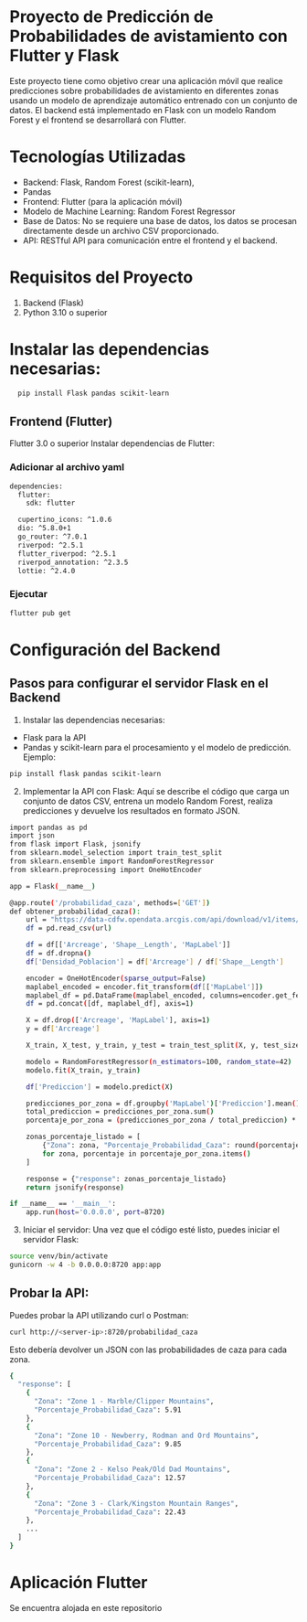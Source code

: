 
# Proyecto de Predicción de Probabilidades de avistamiento con Flutter y Flask

Este proyecto tiene como objetivo crear una aplicación móvil que realice predicciones sobre probabilidades de avistamiento en diferentes zonas usando un modelo de aprendizaje automático entrenado con un conjunto de datos. El backend está implementado en Flask con un modelo Random Forest y el frontend se desarrollará con Flutter.


# Tecnologías Utilizadas
- Backend: Flask, Random Forest (scikit-learn), 
- Pandas
- Frontend: Flutter (para la aplicación móvil)
- Modelo de Machine Learning: Random Forest Regressor
- Base de Datos: No se requiere una base de datos, los datos se procesan directamente desde un   archivo CSV proporcionado.
- API: RESTful API para comunicación entre el frontend y el backend.

# Requisitos del Proyecto
1. Backend (Flask)
2. Python 3.10 o superior


# Instalar las dependencias necesarias:






```bash
  pip install Flask pandas scikit-learn

```
    
## Frontend (Flutter)

Flutter 3.0 o superior
Instalar dependencias de Flutter:

### Adicionar al archivo yaml
```bash
dependencies:
  flutter:
    sdk: flutter

  cupertino_icons: ^1.0.6
  dio: ^5.8.0+1
  go_router: ^7.0.1
  riverpod: ^2.5.1
  flutter_riverpod: ^2.5.1
  riverpod_annotation: ^2.3.5
  lottie: ^2.4.0
```
### Ejecutar
```bash
flutter pub get
```

# Configuración del Backend
## Pasos para configurar el servidor Flask en el Backend
1. Instalar las dependencias necesarias:

- Flask para la API
- Pandas y scikit-learn para el procesamiento y el modelo de predicción.
Ejemplo:

``` bash
pip install flask pandas scikit-learn
```

2. Implementar la API con Flask: Aquí se describe el código que carga un conjunto de datos CSV, entrena un modelo Random Forest, realiza predicciones y devuelve los resultados en formato JSON.

``` bash
import pandas as pd
import json
from flask import Flask, jsonify
from sklearn.model_selection import train_test_split
from sklearn.ensemble import RandomForestRegressor
from sklearn.preprocessing import OneHotEncoder

app = Flask(__name__)

@app.route('/probabilidad_caza', methods=['GET'])
def obtener_probabilidad_caza():
    url = "https://data-cdfw.opendata.arcgis.com/api/download/v1/items/c5a5fcce39cf44f5b4f218781cbd2bb1/csv?layers=0"
    df = pd.read_csv(url)

    df = df[['Arcreage', 'Shape__Length', 'MapLabel']]
    df = df.dropna()
    df['Densidad_Poblacion'] = df['Arcreage'] / df['Shape__Length']

    encoder = OneHotEncoder(sparse_output=False)
    maplabel_encoded = encoder.fit_transform(df[['MapLabel']])
    maplabel_df = pd.DataFrame(maplabel_encoded, columns=encoder.get_feature_names_out(['MapLabel']))
    df = pd.concat([df, maplabel_df], axis=1)

    X = df.drop(['Arcreage', 'MapLabel'], axis=1)
    y = df['Arcreage']

    X_train, X_test, y_train, y_test = train_test_split(X, y, test_size=0.2, random_state=42)

    modelo = RandomForestRegressor(n_estimators=100, random_state=42)
    modelo.fit(X_train, y_train)

    df['Prediccion'] = modelo.predict(X)

    predicciones_por_zona = df.groupby('MapLabel')['Prediccion'].mean()
    total_prediccion = predicciones_por_zona.sum()
    porcentaje_por_zona = (predicciones_por_zona / total_prediccion) * 100

    zonas_porcentaje_listado = [
        {"Zona": zona, "Porcentaje_Probabilidad_Caza": round(porcentaje, 2)}
        for zona, porcentaje in porcentaje_por_zona.items()
    ]

    response = {"response": zonas_porcentaje_listado}
    return jsonify(response)

if __name__ == '__main__':
    app.run(host='0.0.0.0', port=8720)

```

3. Iniciar el servidor: Una vez que el código esté listo, puedes iniciar el servidor Flask:

```bash
source venv/bin/activate
gunicorn -w 4 -b 0.0.0.0:8720 app:app
```
## Probar la API:
Puedes probar la API utilizando curl o Postman:

```bash
curl http://<server-ip>:8720/probabilidad_caza
```
Esto debería devolver un JSON con las probabilidades de caza para cada zona.

```bash
{
  "response": [
    {
      "Zona": "Zone 1 - Marble/Clipper Mountains",
      "Porcentaje_Probabilidad_Caza": 5.91
    },
    {
      "Zona": "Zone 10 - Newberry, Rodman and Ord Mountains",
      "Porcentaje_Probabilidad_Caza": 9.85
    },
    {
      "Zona": "Zone 2 - Kelso Peak/Old Dad Mountains",
      "Porcentaje_Probabilidad_Caza": 12.57
    },
    {
      "Zona": "Zone 3 - Clark/Kingston Mountain Ranges",
      "Porcentaje_Probabilidad_Caza": 22.43
    },
    ...
  ]
}
```

# Aplicación Flutter

Se encuentra alojada en este repositorio

